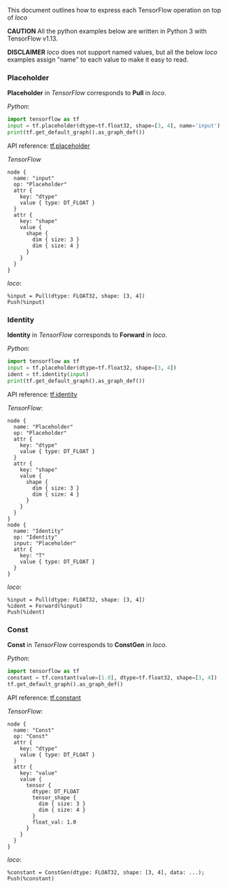 This document outlines how to express each TensorFlow operation on top of _loco_

**CAUTION** All the python examples below are written in Python 3 with TensorFlow v1.13.

**DISCLAIMER** _loco_ does not support named values, but all the below _loco_ examples assign "name" to each value to make it easy to read.

### Placeholder

**Placeholder** in _TensorFlow_ corresponds to **Pull** in _loco_.

_Python_:
```python
import tensorflow as tf
input = tf.placeholder(dtype=tf.float32, shape=[3, 4], name='input')
print(tf.get_default_graph().as_graph_def())
```

API reference: [tf.placeholder](https://www.tensorflow.org/versions/r1.13/api_docs/python/tf)

_TensorFlow_
```prototext
node {
  name: "input"
  op: "Placeholder"
  attr {
    key: "dtype"
    value { type: DT_FLOAT }
  }
  attr {
    key: "shape"
    value {
      shape {
        dim { size: 3 }
        dim { size: 4 }
      }
    }
  }
}
```

_loco_:
```
%input = Pull(dtype: FLOAT32, shape: [3, 4])
Push(%input)
```

### Identity

**Identity** in _TensorFlow_ corresponds to **Forward** in _loco_.

_Python_:
```python
import tensorflow as tf
input = tf.placeholder(dtype=tf.float32, shape=[3, 4])
ident = tf.identity(input)
print(tf.get_default_graph().as_graph_def())
```

API reference: [tf.identity](https://www.tensorflow.org/api_docs/python/tf/identity)

_TensorFlow_:
```
node {
  name: "Placeholder"
  op: "Placeholder"
  attr {
    key: "dtype"
    value { type: DT_FLOAT }
  }
  attr {
    key: "shape"
    value {
      shape {
        dim { size: 3 }
        dim { size: 4 }
      }
    }
  }
}
node {
  name: "Identity"
  op: "Identity"
  input: "Placeholder"
  attr {
    key: "T"
    value { type: DT_FLOAT }
  }
}
```

_loco_:
```
%input = Pull(dtype: FLOAT32, shape: [3, 4])
%ident = Forward(%input)
Push(%ident)
```

### Const

**Const** in _TensorFlow_ corresponds to **ConstGen** in _loco_.

_Python_:
```python
import tensorflow as tf
constant = tf.constant(value=[1.0], dtype=tf.float32, shape=[3, 4])
tf.get_default_graph().as_graph_def()
```

API reference: [tf.constant](https://www.tensorflow.org/versions/r1.13/api_docs/python/tf/constant)

_TensorFlow_:
```
node {
  name: "Const"
  op: "Const"
  attr {
    key: "dtype"
    value { type: DT_FLOAT }
  }
  attr {
    key: "value"
    value {
      tensor {
        dtype: DT_FLOAT
        tensor_shape {
          dim { size: 3 }
          dim { size: 4 }
        }
        float_val: 1.0
      }
    }
  }
}
```

_loco_:
```
%constant = ConstGen(dtype: FLOAT32, shape: [3, 4], data: ...);
Push(%constant)
```
